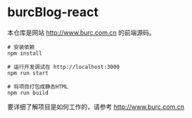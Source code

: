 # burcBlog-react
本仓库是网站 http://www.burc.com.cn 的前端源码。

```
# 安装依赖
npm install

# 运行开发调试在 http://localhost:3000
npm run start

# 将项目打包成静态HTML
npm run build
```
要详细了解项目是如何工作的，请参考 http://www.burc.com.cn
